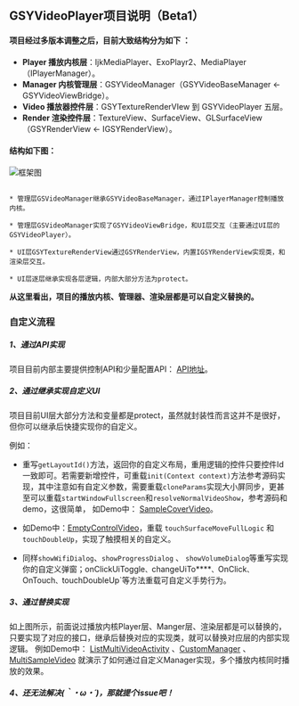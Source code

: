 ## GSYVideoPlayer项目说明（Beta1）

#### 项目经过多版本调整之后，目前大致结构分为如下 ：

* **Player 播放内核层**：IjkMediaPlayer、ExoPlayr2、MediaPlayer（IPlayerManager）。
* **Manager 内核管理层**：GSYVideoManager（GSYVideoBaseManager <- GSYVideoViewBridge）。
* **Video  播放器控件层**：GSYTextureRenderVIew 到 GSYVideoPlayer 五层。
* **Render 渲染控件层**：TextureView、SurfaceView、GLSurfaceView（GSYRenderView <- IGSYRenderView）。

#### 结构如下图：

![框架图](https://raw.githubusercontent.com/CarGuo/GSYVideoPlayer/master/StructureChartImg.jpg)

```

* 管理层GSVideoManager继承GSYVideoBaseManager，通过IPlayerManager控制播放内核。

* 管理层GSVideoManager实现了GSYVideoViewBridge，和UI层交互（主要通过UI层的GSYVideoPlayer）。

* UI层GSYTextureRenderView通过GSYRenderView，内置IGSYRenderView实现类，和渲染层交互。

* UI层逐层继承实现各层逻辑，内部大部分方法为protect。

```

**从这里看出，项目的播放内核、管理器、渲染层都是可以自定义替换的。**

### 自定义流程

##### 1、通过API实现
项目目前内部主要提供控制API和少量配置API：
[API地址](https://github.com/CarGuo/GSYVideoPlayer/wiki/%E5%9F%BA%E7%A1%80Player-API)。

##### 2、通过继承实现自定义UI
项目目前UI层大部分方法和变量都是protect，虽然就封装性而言这并不是很好，但你可以继承后快捷实现你的自定义。

例如：

* 重写`getLayoutId()`方法，返回你的自定义布局，重用逻辑的控件只要控件Id一致即可。若需要新增控件，可重载`init(Context context)`方法参考源码实现，其中注意如有自定义参数，需要重载`cloneParams`实现大小屏同步，更甚至可以重载`startWindowFullscreen`和`resolveNormalVideoShow`，参考源码和demo，这很简单， 如Demo中： [SampleCoverVideo](https://github.com/CarGuo/GSYVideoPlayer/blob/master/app/src/main/java/com/example/gsyvideoplayer/video/SampleCoverVideo.java)。

* 如Demo中：[EmptyControlVideo](https://github.com/CarGuo/GSYVideoPlayer/blob/master/app/src/main/java/com/example/gsyvideoplayer/video/EmptyControlVideo.java)，重载 `touchSurfaceMoveFullLogic` 和 `touchDoubleUp`，实现了触摸相关的自定义。

* 同样`showWifiDialog`、`showProgressDialog` 、 `showVolumeDialog`等重写实现你的自定义弹窗；onClickUiToggle`、`changeUiTo****`、`OnClick`、`OnTouch`、`touchDoubleUp`等方法重载可自定义手势行为。

##### 3、通过替换实现

如上图所示，前面说过播放内核Player层、Manger层、渲染层都是可以替换的，只要实现了对应的接口，继承后替换对应的实现类，就可以替换对应层的内部实现逻辑。
例如Demo中： [ListMultiVideoActivity](https://github.com/CarGuo/GSYVideoPlayer/blob/master/app/src/main/java/com/example/gsyvideoplayer/ListMultiVideoActivity.java) 、[CustomManager](https://github.com/CarGuo/GSYVideoPlayer/blob/master/app/src/main/java/com/example/gsyvideoplayer/video/manager/CustomManager.java) 、[MultiSampleVideo](https://github.com/CarGuo/GSYVideoPlayer/blob/master/app/src/main/java/com/example/gsyvideoplayer/video/MultiSampleVideo.java)  就演示了如何通过自定义Manager实现，多个播放内核同时播放的效果。

##### 4、还无法解决(｀・ω・´)，那就提个issue吧！

